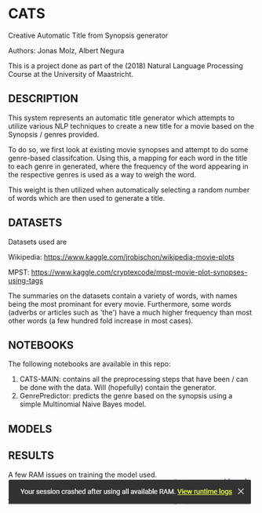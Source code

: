 # CATS
Creative Automatic Title from Synopsis generator

Authors: Jonas Molz, Albert Negura


This is a project done as part of the (2018) Natural Language Processing Course at the University of Maastricht.

## DESCRIPTION
This system represents an automatic title generator which attempts to utilize various NLP techniques to create a new title for a movie based on the Synopsis / genres provided.

To do so, we first look at existing movie synopses and attempt to do some genre-based classifcation. Using this, a mapping for each word in the title to each genre in generated, where the frequency of the word appearing in the respective genres is used as a way to weigh the word.

This weight is then utilized when automatically selecting a random number of words which are then used to generate a title.

## DATASETS
Datasets used are 

Wikipedia: https://www.kaggle.com/jrobischon/wikipedia-movie-plots

MPST: https://www.kaggle.com/cryptexcode/mpst-movie-plot-synopses-using-tags

The summaries on the datasets contain a variety of words, with names being the most prominant for every movie. Furthermore, some words (adverbs or articles such as 'the') have a much higher frequency than most other words (a few hundred fold increase in most cases).


## NOTEBOOKS
The following notebooks are available in this repo:

1. CATS-MAIN: contains all the preprocessing steps that have been / can be done with the data. Will (hopefully) contain the generator.
2. GenrePredictor: predicts the genre based on the synopsis using a simple Multinomial Naive Bayes model.

## MODELS

## RESULTS
A few RAM issues on training the model used.
![Alt text](chrome_2019-05-27_19-44-12.png?raw=true "Title")
